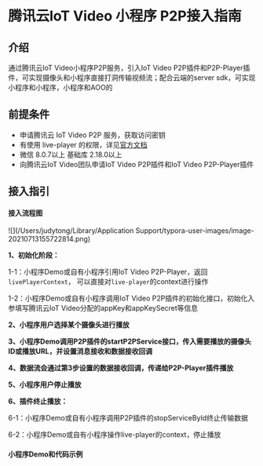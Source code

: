 # 腾讯云IoT Video 小程序 P2P接入指南

## 介绍

通过腾讯云IoT Video小程序P2P服务，引入IoT Video P2P插件和P2P-Player插件，可实现摄像头和小程序直接打洞传输视频流；配合云端的server sdk，可实现小程序和小程序，小程序和AOO的

## 前提条件

- 申请腾讯云 IoT Video P2P 服务，获取访问密钥
- 有使用 live-player 的权限，详见[官方文档](https://developers.weixin.qq.com/miniprogram/dev/component/live-player.html)
- 微信 8.0.7以上 基础库 2.18.0以上
- 向腾讯云IoT Video团队申请IoT Video P2P插件和IoT Video P2P-Player插件

## 接入指引

#### 接入流程图

![](/Users/judytong/Library/Application Support/typora-user-images/image-20210713155722814.png)

**1、初始化阶段：**

1-1：小程序Demo或自有小程序引用IoT Video P2P-Player，返回`livePlayerContext`， 可以直接对`live-player`的context进行操作

1-2：小程序Demo或自有小程序调用IoT Video P2P插件的初始化接口，初始化入参填写腾讯云IoT Video分配的appKey和appKeySecret等信息

**2、小程序用户选择某个摄像头进行播放**

**3、小程序Demo调用P2P插件的startP2PService接口，传入需要播放的摄像头ID或播放URL，并设置消息接收和数据接收回调**

**4、数据流会通过第3步设置的数据接收回调，传递给P2P-Player插件播放**

**5、小程序用户停止播放**

**6、插件终止播放：**

6-1：小程序Demo或自有小程序调用P2P插件的stopServiceById终止传输数据

6-2：小程序Demo或自有小程序操作live-player的context，停止播放

#### 小程序Demo和代码示例